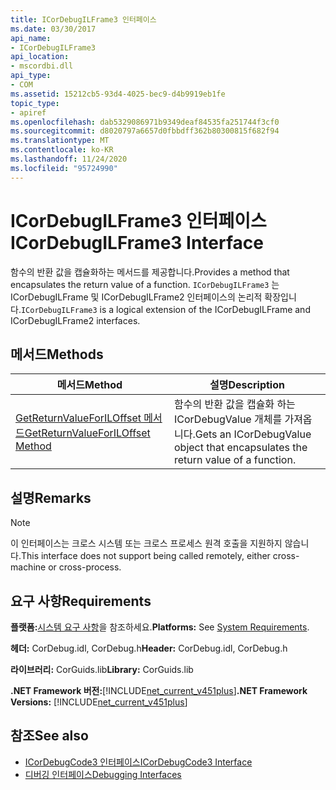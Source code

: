 ```yaml
---
title: ICorDebugILFrame3 인터페이스
ms.date: 03/30/2017
api_name:
- ICorDebugILFrame3
api_location:
- mscordbi.dll
api_type:
- COM
ms.assetid: 15212cb5-93d4-4025-bec9-d4b9919eb1fe
topic_type:
- apiref
ms.openlocfilehash: dab5329086971b9349deaf84535fa251744f3cf0
ms.sourcegitcommit: d8020797a6657d0fbbdff362b80300815f682f94
ms.translationtype: MT
ms.contentlocale: ko-KR
ms.lasthandoff: 11/24/2020
ms.locfileid: "95724990"
---
```

# <a name="icordebugilframe3-interface"></a><span data-ttu-id="b265a-102">ICorDebugILFrame3 인터페이스</span><span class="sxs-lookup"><span data-stu-id="b265a-102">ICorDebugILFrame3 Interface</span></span>

<span data-ttu-id="b265a-103">함수의 반환 값을 캡슐화하는 메서드를 제공합니다.</span><span class="sxs-lookup"><span data-stu-id="b265a-103">Provides a method that encapsulates the return value of a function.</span></span> <span data-ttu-id="b265a-104">`ICorDebugILFrame3` 는 ICorDebugILFrame 및 ICorDebugILFrame2 인터페이스의 논리적 확장입니다.</span><span class="sxs-lookup"><span data-stu-id="b265a-104">`ICorDebugILFrame3` is a logical extension of the ICorDebugILFrame and ICorDebugILFrame2 interfaces.</span></span>  
  
## <a name="methods"></a><span data-ttu-id="b265a-105">메서드</span><span class="sxs-lookup"><span data-stu-id="b265a-105">Methods</span></span>  
  
|<span data-ttu-id="b265a-106">메서드</span><span class="sxs-lookup"><span data-stu-id="b265a-106">Method</span></span>|<span data-ttu-id="b265a-107">설명</span><span class="sxs-lookup"><span data-stu-id="b265a-107">Description</span></span>|  
|------------|-----------------|  
|[<span data-ttu-id="b265a-108">GetReturnValueForILOffset 메서드</span><span class="sxs-lookup"><span data-stu-id="b265a-108">GetReturnValueForILOffset Method</span></span>](icordebugilframe3-getreturnvalueforiloffset-method.md)|<span data-ttu-id="b265a-109">함수의 반환 값을 캡슐화 하는 ICorDebugValue 개체를 가져옵니다.</span><span class="sxs-lookup"><span data-stu-id="b265a-109">Gets an ICorDebugValue object that encapsulates the return value of a function.</span></span>|  
  
## <a name="remarks"></a><span data-ttu-id="b265a-110">설명</span><span class="sxs-lookup"><span data-stu-id="b265a-110">Remarks</span></span>  
  
> [!NOTE]
> <span data-ttu-id="b265a-111">이 인터페이스는 크로스 시스템 또는 크로스 프로세스 원격 호출을 지원하지 않습니다.</span><span class="sxs-lookup"><span data-stu-id="b265a-111">This interface does not support being called remotely, either cross-machine or cross-process.</span></span>  
  
## <a name="requirements"></a><span data-ttu-id="b265a-112">요구 사항</span><span class="sxs-lookup"><span data-stu-id="b265a-112">Requirements</span></span>  

 <span data-ttu-id="b265a-113">**플랫폼:**[시스템 요구 사항](../../get-started/system-requirements.md)을 참조하세요.</span><span class="sxs-lookup"><span data-stu-id="b265a-113">**Platforms:** See [System Requirements](../../get-started/system-requirements.md).</span></span>  
  
 <span data-ttu-id="b265a-114">**헤더:** CorDebug.idl, CorDebug.h</span><span class="sxs-lookup"><span data-stu-id="b265a-114">**Header:** CorDebug.idl, CorDebug.h</span></span>  
  
 <span data-ttu-id="b265a-115">**라이브러리:** CorGuids.lib</span><span class="sxs-lookup"><span data-stu-id="b265a-115">**Library:** CorGuids.lib</span></span>  
  
 <span data-ttu-id="b265a-116">**.NET Framework 버전:**[!INCLUDE[net_current_v451plus](../../../../includes/net-current-v451plus-md.md)]</span><span class="sxs-lookup"><span data-stu-id="b265a-116">**.NET Framework Versions:** [!INCLUDE[net_current_v451plus](../../../../includes/net-current-v451plus-md.md)]</span></span>  
  
## <a name="see-also"></a><span data-ttu-id="b265a-117">참조</span><span class="sxs-lookup"><span data-stu-id="b265a-117">See also</span></span>

- [<span data-ttu-id="b265a-118">ICorDebugCode3 인터페이스</span><span class="sxs-lookup"><span data-stu-id="b265a-118">ICorDebugCode3 Interface</span></span>](icordebugcode3-interface.md)
- [<span data-ttu-id="b265a-119">디버깅 인터페이스</span><span class="sxs-lookup"><span data-stu-id="b265a-119">Debugging Interfaces</span></span>](debugging-interfaces.md)

